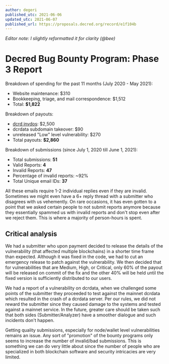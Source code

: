```yaml
---
author: degeri
published_utc: 2021-06-06
updated_utc: 2021-06-07
published_url: https://proposals.decred.org/record/e1f104b
---
```


_Editor note: I slightly reformatted it for clarity (@bee)_

# Decred Bug Bounty Program: Phase 3 Report

Breakdown of spending for the past 11 months (July 2020 - May 2021):

- Website maintenance: $310
- Bookkeeping, triage, and mail correspondence: $1,512
- Total: **$1,822**

Breakdown of payouts:

- [dcrd invdos](https://invdos.net): $2,500
- dcrdata subdomain takeover: $90
- unreleased "Low" level vulnerability: $270
- Total payouts: **$2,860**

Breakdown of submissions (since July 1, 2020 till June 1, 2021):

- Total submissions: **51**
- Valid Reports: **4**
- Invalid Reports: **47**
- Percentage of invalid reports: ~92%
- Total Unique email IDs: **37**

All these emails require 1-2 individual replies even if they are invalid. Sometimes we might even have a 6+ reply thread with a submitter who disagrees with us vehemently. On rare occasions, it has even gotten to a point that we asked certain people to not submit reports anymore because they essentially spammed us with invalid reports and don't stop even after we reject them. This is where a majority of person-hours is spent.

## Critical analysis

We had a submitter who upon payment decided to release the details of the vulnerability (that affected multiple blockchains) in a shorter time frame than expected. Although it was fixed in the code, we had to cut an emergency release to patch against the vulnerability. We then decided that for vulnerabilities that are Medium, High, or Critical, only 60% of the payout will be released on commit of the fix and the other 40% will be held until the fixed version is sufficiently distributed to our users.

We had a report of a vulnerability on dcrdata, when we challenged some points of the submitter they proceeded to test against the mainnet dcrdata which resulted in the crash of a dcrdata server. Per our rules, we did not reward the submitter since they caused damage to the systems and tested against a mainnet service. In the future, greater care should be taken such that both sides (Submitter/Analyzer) have a smoother dialogue and such incidents don't happen.

Getting quality submissions, especially for node/wallet level vulnerabilities remains an issue. Any sort of "promotion" of the bounty programs only seems to increase the number of invalid/bad submissions. This is something we can do very little about since the number of people who are specialized in both blockchain software and security intricacies are very limited.
